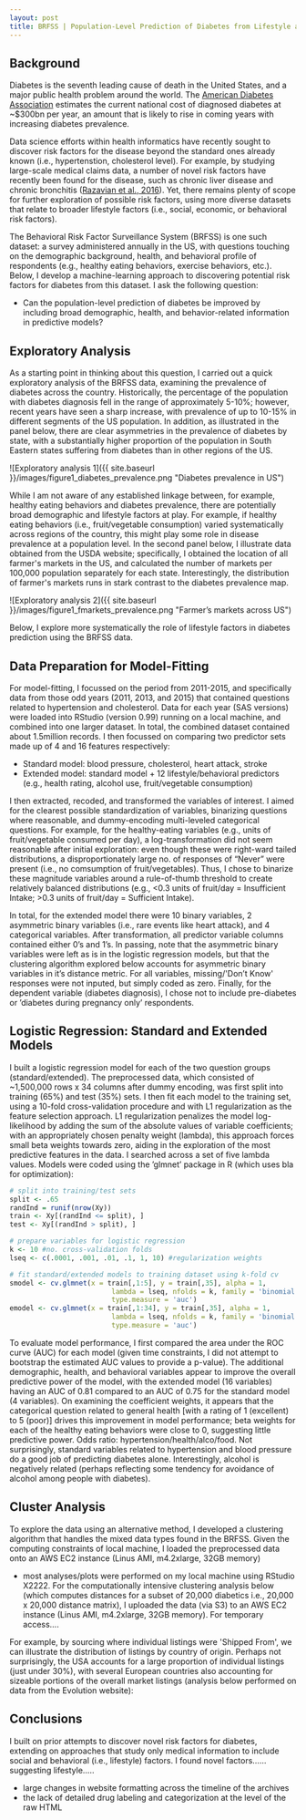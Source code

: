 ```yaml
---
layout: post
title: BRFSS | Population-Level Prediction of Diabetes from Lifestyle and Behavioral Risk Factors
---
```


## Background

Diabetes is the seventh leading cause of death in the United States, and a major public health problem around the world. The [American Diabetes Association](http://main.diabetes.org/dorg/images/infographics/adv-cost-of-diabetes.pdf) estimates the current national cost of diagnosed diabetes at ~$300bn per year, an amount that is likely to rise in coming years with increasing diabetes prevalence. 

Data science efforts within health informatics have recently sought to discover risk factors for the disease beyond the standard ones already known (i.e., hypertenstion, cholesterol level). For example, by studying large-scale medical claims data, a number of novel risk factors have recently been found for the disease, such as chronic liver disease and chronic bronchitis ([Razavian et al., 2016](http://www.ncbi.nlm.nih.gov/pubmed/27441408)). Yet, there remains plenty of scope for further exploration of possible risk factors, using more diverse datasets that relate to broader lifestyle factors (i.e., social, economic, or behavioral risk factors).

The Behavioral Risk Factor Surveillance System (BRFSS) is one such dataset: a survey administered annually in the US, with questions touching on the demographic background, health, and behavioral profile of respondents (e.g., healthy eating behaviors, exercise behaviors, etc.). Below, I develop a machine-learning approach to discovering potential risk factors for diabetes from this dataset. I ask the following question:

- Can the population-level prediction of diabetes be improved by including broad demographic, health, and behavior-related information in predictive models?

## Exploratory Analysis

As a starting point in thinking about this question, I carried out a quick exploratory analysis of the BRFSS data, examining the prevalence of diabetes across the country. Historically, the percentage of the population with diabetes diagnosis fell in the range of approximately 5-10%; however, recent years have seen a sharp increase, with prevalence of up to 10-15% in different segments of the US population. In addition, as illustrated in the panel below, there are clear asymmetries in the prevalence of diabetes by state, with a substantially higher proportion of the population in South Eastern states suffering from diabetes than in other regions of the US. 

![Exploratory analysis 1]({{ site.baseurl }}/images/figure1_diabetes_prevalence.png "Diabetes prevalence in US")

While I am not aware of any established linkage between, for example, healthy eating behaviors and diabetes prevalence, there are potentially broad demographic and lifestyle factors at play. For example, if healthy eating behaviors (i.e., fruit/vegetable consumption) varied systematically across regions of the country, this might play some role in disease prevalence at a population level. In the second panel below, I illustrate data obtained from the USDA website; specifically, I obtained the location of all farmer's markets in the US, and calculated the number of markets per 100,000 population separately for each state. Interestingly, the distribution of farmer's markets runs in stark contrast to the diabetes prevalence map.

![Exploratory analysis 2]({{ site.baseurl }}/images/figure1_fmarkets_prevalence.png "Farmer’s markets across US")

Below, I explore more systematically the role of lifestyle factors in diabetes prediction using the BRFSS data.

## Data Preparation for Model-Fitting

For model-fitting, I focussed on the period from 2011-2015, and specifically data from those odd years (2011, 2013, and 2015) that contained questions related to hypertension and cholesterol. Data for each year (SAS versions) were loaded into RStudio (version 0.99) running on a local machine, and combined into one larger dataset. In total, the combined dataset contained about 1.5million records. I then focussed on comparing two predictor sets made up of 4 and 16 features respectively:

- Standard model: blood pressure, cholesterol, heart attack, stroke
- Extended model: standard model + 12 lifestyle/behavioral predictors (e.g., health rating, alcohol use, fruit/vegetable consumption)
 
I then extracted, recoded, and transformed the variables of interest. I aimed for the clearest possible standardization of variables, binarizing questions where reasonable, and dummy-encoding multi-leveled categorical questions. For example, for the healthy-eating variables (e.g., units of fruit/vegetable consumed per day), a log-transformation did not seem reasonable after initial exploration: even though these were right-ward tailed distributions, a disproportionately large no. of responses of “Never” were present (i.e., no comsumption of fruit/vegetables). Thus, I chose to binarize these magnitude variables around a rule-of-thumb threshold to create relatively balanced distributions (e.g., <0.3 units of fruit/day = Insufficient Intake; >0.3 units of fruit/day = Sufficient Intake). 

In total, for the extended model there were 10 binary variables, 2 asymmetric binary variables (i.e., rare events like heart attack), and 4 categorical variables. After transformation, all predictor variable columns contained either 0’s and 1’s. In passing, note that the asymmetric binary variables were left as is in the logistic regression models, but that the clustering algorithm explored below accounts for asymmetric binary variables in it’s distance metric. For all variables, missing/'Don’t Know' responses were not inputed, but simply coded as zero. Finally, for the dependent variable (diabetes diagnosis), I chose not to include pre-diabetes or ’diabetes during pregnancy only’ respondents.

## Logistic Regression: Standard and Extended Models

I built a logistic regression model for each of the two question groups (standard/extended). The preprocessed data, which consisted of ~1,500,000 rows x 34 columns after dummy encoding, was first split into training (65%) and test (35%) sets. I then fit each model to the training set, using a 10-fold cross-validation procedure and with L1 regularization as the feature selection approach. L1 regularization penalizes the model log-likelihood by adding the sum of the absolute values of variable coefficients; with an appropriately chosen penalty weight (lambda), this approach forces small beta weights towards zero, aiding in the exploration of the most predictive features in the data. I searched across a set of five lambda values. Models were coded using the ’glmnet’ package in R (which uses bla for optimization):

```R
# split into training/test sets
split <- .65
randInd = runif(nrow(Xy))
train <- Xy[(randInd <= split), ]
test <- Xy[(randInd > split), ]

# prepare variables for logistic regression
k <- 10 #no. cross-validation folds
lseq <- c(.0001, .001, .01, .1, 1, 10) #regularization weights

# fit standard/extended models to training dataset using k-fold cv
smodel <- cv.glmnet(x = train[,1:5], y = train[,35], alpha = 1,
                         lambda = lseq, nfolds = k, family = 'binomial', 
                         type.measure = 'auc')
emodel <- cv.glmnet(x = train[,1:34], y = train[,35], alpha = 1, 
                         lambda = lseq, nfolds = k, family = 'binomial', 
                         type.measure = 'auc')
```
To evaluate model performance, I first compared the area under the ROC curve (AUC) for each model (given time constraints, I did not attempt to bootstrap the estimated AUC values to provide a p-value). The additional demographic, health, and behavioral variables appear to improve the overall predictive power of the model, with the extended model (16 variables) having an AUC of 0.81 compared to an AUC of 0.75 for the standard model (4 variables). On examining the coefficient weights, it appears that the categorical question related to general health [with a rating of 1 (excellent) to 5 (poor)] drives this improvement in model performance; beta weights for each of the healthy eating behaviors were close to 0, suggesting little predictive power. Odds ratio: hypertension/health/alco/food. Not surprisingly, standard variables related to hypertension and blood pressure do a good job of predicting diabetes alone. Interestingly, alcohol is negatively related (perhaps reflecting some tendency for avoidance of alcohol among people with diabetes).


## Cluster Analysis

To explore the data using an alternative method, I developed a clustering algorithm that handles the mixed data types found in the BRFSS.
Given the computing constraints of local machine, I loaded the preprocessed data onto an AWS EC2 instance (Linus AMI, m4.2xlarge, 32GB memory)

- most analyses/plots were performed on my local machine using RStudio X2222. For the computationally intensive clustering analysis below (which computes distances for a subset of 20,000 diabetics i.e., 20,000 x 20,000 distance matrix), I uploaded the data (via S3) to an AWS EC2 instance (Linus AMI, m4.2xlarge, 32GB memory). For temporary access….


For example, by sourcing where individual listings were 'Shipped From', we can illustrate the distribution of listings by country of origin. Perhaps not surprisingly, the USA accounts for a large proportion of individual listings (just under 30%), with several European countries also accounting for sizeable portions of the overall market listings (analysis below performed on data from the Evolution website):

## Conclusions

I built on prior attempts to discover novel risk factors for diabetes, extending on approaches that study only medical information to include social and behavioral (i.e., lifestyle) factors. I found novel factors……suggesting lifestyle….. 
- large changes in website formatting across the timeline of the archives
- the lack of detailed drug labeling and categorization at the level of the raw HTML

<!--more-->
